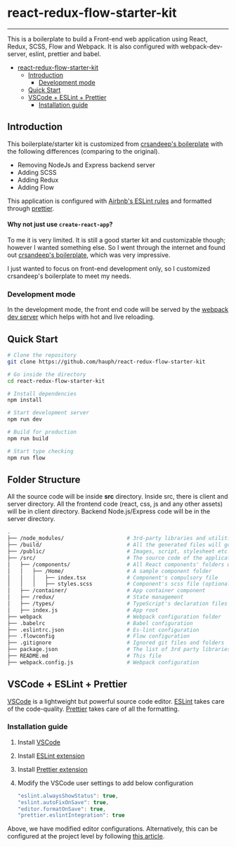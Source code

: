 # react-redux-flow-starter-kit

---

This is a boilerplate to build a Front-end web application using React, Redux, SCSS, Flow and Webpack. It is also configured with webpack-dev-server, eslint, prettier and babel.

- [react-redux-flow-starter-kit](#react-redux-flow-starter-kit)
  - [Introduction](#introduction)
    - [Development mode](#development-mode)
  - [Quick Start](#quick-start)
  - [VSCode + ESLint + Prettier](#vscode--eslint--prettier)
    - [Installation guide](#installation-guide)

## Introduction

This boilerplate/starter kit is customized from [crsandeep's boilerplate](https://github.com/crsandeep/simple-react-full-stack) with the following differences (comparing to the original).
- Removing NodeJs and Express backend server 
- Adding SCSS
- Adding Redux
- Adding Flow

This application is configured with [Airbnb's ESLint rules](https://github.com/airbnb/javascript) and formatted through [prettier](https://prettier.io/).

#### Why not just use `create-react-app`?

To me it is very limited. It is still a good starter kit and customizable though; however I wanted something else. So I went through the internet and found out [crsandeep's boilerplate](https://github.com/crsandeep/simple-react-full-stack), which was very impressive.

I just wanted to focus on front-end development only, so I customized crsandeep's boilerplate to meet my needs.

### Development mode

In the development mode, the front end code will be served by the [webpack dev server](https://webpack.js.org/configuration/dev-server/) which helps with hot and live reloading.

## Quick Start

```bash
# Clone the repository
git clone https://github.com/hauph/react-redux-flow-starter-kit

# Go inside the directory
cd react-redux-flow-starter-kit

# Install dependencies
npm install

# Start development server
npm run dev

# Build for production
npm run build

# Start type checking
npm run flow
```

## Folder Structure

All the source code will be inside **src** directory. Inside src, there is client and server directory. All the frontend code (react, css, js and any other assets) will be in client directory. Backend Node.js/Express code will be in the server directory.

```bash
.
├── /node_modules/                    # 3rd-party libraries and utilities
├── /build/                           # All the generated files will go here, and will run from this folder
├── /public/                          # Images, script, stylesheet etc.
├── /src/                             # The source code of the application
│   ├── /components/                  # All React components' folders will be created in this folder. 
│   │   ├── /Home/                    # A sample component folder
│   │   │   ├── index.tsx             # Component's compulsory file
│   │   │   ├── styles.scss           # Component's scss file (optional)
│   ├── /container/                   # App container component
│   ├── /redux/                       # State management
│   ├── /types/                       # TypeScript's declaration files for client folder
│   ├── index.js                      # App root
├── webpack                           # Webpack configuration folder
├── .babelrc                          # Babel configuration
├── .eslintrc.json                    # Es-lint configuration
├── .flowconfig                       # Flow configuration
├── .gitignore                        # Ignored git files and folders
├── package.json                      # The list of 3rd party libraries and utilities
├── README.md                         # This file
├── webpack.config.js                 # Webpack configuration
```

## VSCode + ESLint + Prettier

[VSCode](https://code.visualstudio.com/) is a lightweight but powerful source code editor. [ESLint](https://eslint.org/) takes care of the code-quality. [Prettier](https://prettier.io/) takes care of all the formatting.

### Installation guide

1.  Install [VSCode](https://code.visualstudio.com/)
2.  Install [ESLint extension](https://marketplace.visualstudio.com/items?itemName=dbaeumer.vscode-eslint)
3.  Install [Prettier extension](https://marketplace.visualstudio.com/items?itemName=esbenp.prettier-vscode)
4.  Modify the VSCode user settings to add below configuration

    ```javascript
    "eslint.alwaysShowStatus": true,
    "eslint.autoFixOnSave": true,
    "editor.formatOnSave": true,
    "prettier.eslintIntegration": true
    ```

Above, we have modified editor configurations. Alternatively, this can be configured at the project level by following [this article](https://medium.com/@netczuk/your-last-eslint-config-9e35bace2f99).
